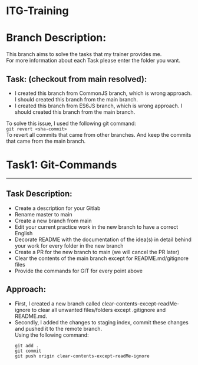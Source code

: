 # ITG-Training
# Branch Description:

This branch aims to solve the tasks that my trainer provides me.  
For more information about each Task please enter the folder you want.
## Task: (checkout from main resolved):
- I created this branch from CommonJS branch, which is wrong approach. I should created this branch from the main branch.  
- I created this branch from ES6JS branch, which is wrong approach. I should created this branch from the main branch.  

To solve this issue, I used the following git command:  
```git revert <sha-commit>```  
To revert all commits that came from other branches. And keep the commits that came from the main branch.

# Task1: Git-Commands
---

## Task Description:

- Create a description for your Gitlab
- Rename master to main
- Create a new branch from main
- Edit your current practice work in the new branch to have a correct English
- Decorate README with the documentation of the idea(s) in detail behind your work for every folder in the new branch
- Create a PR for the new branch to main (we will cancel the PR later)
- Clear the contents of the main branch except for README.md/gitignore files
- Provide the commands for GIT for every point above

## Approach:
- First, I created a new branch called clear-contents-except-readMe-ignore to clear all unwanted files/folders except .gitignore and README.md.
- Secondly, I added the changes to staging index, commit these changes and pushed it to the remote branch.  
  Using the following command:
  ```
  git add .
  git commit 
  git push origin clear-contents-except-readMe-ignore
  ```
